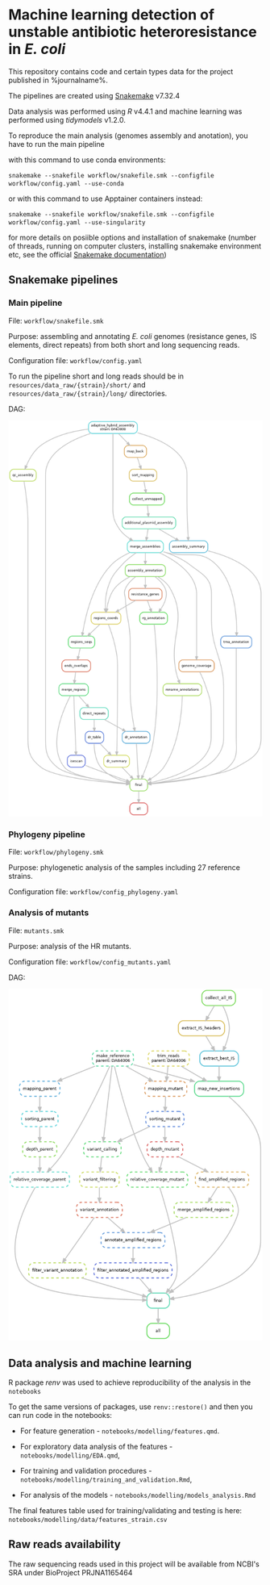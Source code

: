 # Machine learning detection of unstable antibiotic heteroresistance in *E. coli*

This repository contains code and certain types data for the project published in %journalname%.

The pipelines are created using [Snakemake](https://snakemake.readthedocs.io/en/stable) v7.32.4

Data analysis was performed using *R* v4.4.1 and machine learning was performed using *tidymodels* v1.2.0.

To reproduce the main analysis (genomes assembly and anotation), you have to run the main pipeline

with this command to use conda environments:

```
snakemake --snakefile workflow/snakefile.smk --configfile workflow/config.yaml --use-conda 
```

or with this command to use Apptainer containers instead:

```
snakemake --snakefile workflow/snakefile.smk --configfile workflow/config.yaml --use-singularity
```

for more details on posiible options and installation of snakemake (number of threads, running on computer clusters, installing snakemake environment etc, see the official [Snakemake documentation](https://snakemake.readthedocs.io/en/stable/))

## Snakemake pipelines

### Main pipeline

File: `workflow/snakefile.smk`

Purpose: assembling and annotating *E. coli* genomes (resistance genes, IS elements, direct repeats) from both short and long sequencing reads.

Configuration file: `workflow/config.yaml`

To run the pipeline short and long reads should be in `resources/data_raw/{strain}/short/` and `resources/data_raw/{strain}/long/` directories.

DAG:

![main dag](images/dag.png)

### Phylogeny pipeline

File: `workflow/phylogeny.smk`

Purpose: phylogenetic analysis of the samples including 27 reference strains.

Configuration file: `workflow/config_phylogeny.yaml`

### Analysis of mutants

File: `mutants.smk`

Purpose: analysis of the HR mutants.

Configuration file: `workflow/config_mutants.yaml`

DAG: 

![mut dag](images/dag_mutants.png)

## Data analysis and machine learning

R package *renv* was used to achieve reproducibility of the analysis in the `notebooks`

To get the same versions of packages, use `renv::restore()` and then you can run code in the notebooks:

 - For feature generation - `notebooks/modelling/features.qmd`.

 - For exploratory data analysis of the features - `notebooks/modelling/EDA.qmd`,

 - For training and validation procedures - `notebooks/modelling/training_and_validation.Rmd`,

 - For analysis of the models - `notebooks/modelling/models_analysis.Rmd`

The final features table used for training/validating and testing is here: `notebooks/modelling/data/features_strain.csv`

## Raw reads availability

The raw sequencing reads used in this project will be available from NCBI's SRA under BioProject PRJNA1165464
